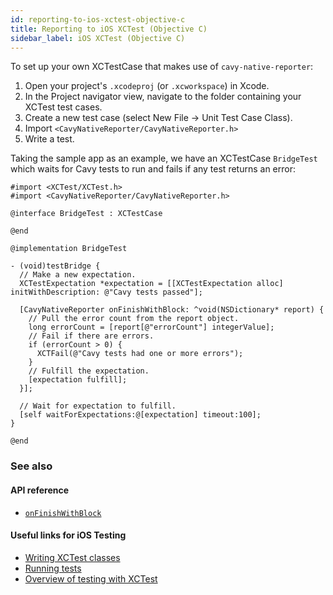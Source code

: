 ```yaml
---
id: reporting-to-ios-xctest-objective-c
title: Reporting to iOS XCTest (Objective C)
sidebar_label: iOS XCTest (Objective C)
---
```


To set up your own XCTestCase that makes use of `cavy-native-reporter`:
1. Open your project's `.xcodeproj` (or `.xcworkspace`) in Xcode.
2. In the Project navigator view, navigate to the folder containing your XCTest
test cases.
3. Create a new test case (select New File -> Unit Test Case Class).
4. Import `<CavyNativeReporter/CavyNativeReporter.h>`
5. Write a test.

Taking the sample app as an example, we have an XCTestCase `BridgeTest` which
waits for Cavy tests to run and fails if any test returns an error:

```objc
#import <XCTest/XCTest.h>
#import <CavyNativeReporter/CavyNativeReporter.h>

@interface BridgeTest : XCTestCase

@end

@implementation BridgeTest

- (void)testBridge {
  // Make a new expectation.
  XCTestExpectation *expectation = [[XCTestExpectation alloc] initWithDescription: @"Cavy tests passed"];

  [CavyNativeReporter onFinishWithBlock: ^void(NSDictionary* report) {
    // Pull the error count from the report object.
    long errorCount = [report[@"errorCount"] integerValue];
    // Fail if there are errors.
    if (errorCount > 0) {
      XCTFail(@"Cavy tests had one or more errors");
    }
    // Fulfill the expectation.
    [expectation fulfill];
  }];

  // Wait for expectation to fulfill.
  [self waitForExpectations:@[expectation] timeout:100];
}

@end
```

### See also

#### API reference

* [`onFinishWithBlock`](../api/cavy-native-reporter#onfinishwithblock-class-method)

#### Useful links for iOS Testing
- [Writing XCTest classes](https://developer.apple.com/library/archive/documentation/DeveloperTools/Conceptual/testing_with_xcode/chapters/04-writing_tests.html)
- [Running tests](https://developer.apple.com/library/archive/documentation/DeveloperTools/Conceptual/testing_with_xcode/chapters/05-running_tests.html#//apple_ref/doc/uid/TP40014132-CH5-SW1)
- [Overview of testing with XCTest](https://www.objc.io/issues/15-testing/xctest/)
